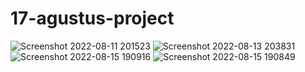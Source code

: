 # 17-agustus-project
![Screenshot 2022-08-11 201523](https://user-images.githubusercontent.com/95026199/184142507-46bafe94-cccb-4daa-8956-6c70f47a19f6.jpg)
![Screenshot 2022-08-13 203831](https://user-images.githubusercontent.com/95026199/184496665-da275a21-99ce-41e1-aae7-12570097ffda.jpg)
![Screenshot 2022-08-15 190916](https://user-images.githubusercontent.com/95026199/184632665-c44f0fd8-57ce-4e92-b225-5ccd66c6aedb.jpg)
![Screenshot 2022-08-15 190849](https://user-images.githubusercontent.com/95026199/184632705-c42fe644-540c-4297-a3eb-e53606ffe4a3.jpg)
